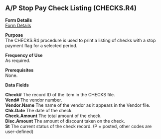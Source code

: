 ##  A/P Stop Pay Check Listing (CHECKS.R4)

<PageHeader />

**Form Details**  
[ Form Details ](CHECKS-R4-1/README.md)   

**Purpose**  
The CHECKS.R4 procedure is used to print a listing of checks with a stop
payment flag for a selected period.

**Frequency of Use**  
As required.

**Prerequisites**  
None.

**Data Fields**

**Check#** The record ID of the item in the CHECKS file.  
**Vend#** The vendor number.  
**Vendor.Name** The name of the vendor as it appears in the Vendor file.  
**Chk.Date** The date of the check.  
**Check.Amount** The total amount of the check.  
**Disc.Amount** The amount of discount taken on the check.  
**St** The current status of the check record. (P = posted, other codes are
user-defined)  
  
<badge text= "Version 8.10.57" vertical="middle" />

<PageFooter />